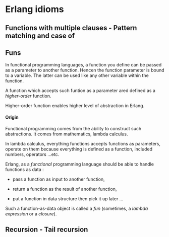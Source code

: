 # Erlang idioms


## Functions with multiple clauses - Pattern matching and case of



## Funs

In functional programming languages, a function you define can be passed as a parameter to another function. Hencen the function parameter is bound to a variable. The latter can be used like any other variable within the function.

A function which accepts such funtion as a parameter ared defined as a *higher-order* function.

Higher-order function enables higher level of abstraction in Erlang.

#### **Origin**

Functional programming comes from the ability to construct such abstractions. It comes from mathematics, lambda calculus.

In lambda calculus, everything functions accepts functions as parameters, operate on them because everything is defined as a function, included numbers, operators ...etc.


Erlang, as a *functional* programming language should be able to handle functions as data :

- pass a function as input to another function,

- return a function as the result of another function,

- put a function in data structure then pick it up later ...

Such a function-as-data object is called a *fun* (sometimes, a *lambda expression* or a *closure*).


## Recursion - Tail recursion

